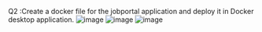 Q2 :Create a docker file for the jobportal application and deploy it in Docker desktop application.
![image](https://user-images.githubusercontent.com/114162585/200501795-d9c80845-1c23-4e82-ae51-bb213a77044b.png)
![image](https://user-images.githubusercontent.com/114162585/200501865-ee409155-5e03-47b1-b23c-a9c7b5f751e7.png)
![image](https://user-images.githubusercontent.com/114162585/200501914-534c8deb-b61e-4a86-a6d4-2bb1e064c9bd.png)
